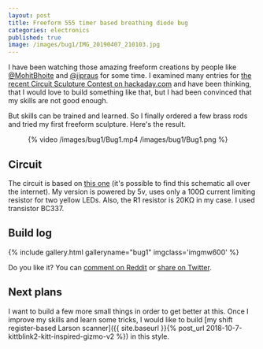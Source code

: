 ```yaml
---
layout: post
title: Freeform 555 timer based breathing diode bug
categories: electronics
published: true
image: /images/bug1/IMG_20190407_210103.jpg
---
```


I have been watching those amazing freeform creations by people like [@MohitBhoite](https://twitter.com/MohitBhoite) and [@jipraus](https://twitter.com/jipraus) for some time. I examined many entries for [the recent Circuit Sculpture Contest on hackaday.com](https://hackaday.io/contest/162559-circuit-sculpture-contest) and have been thinking, that I would love to build something like that, but I had been convinced that my skills are not good enough.

But skills can be trained and learned. So I finally ordered a few brass rods and tried my first freeform sculpture. Here's the result.

<figure >
    {% video /images/bug1/Bug1.mp4 /images/bug1/Bug1.png %}
</figure>

<!--more-->

## Circuit

The circuit is based on [this one](http://www.555-timer-circuits.com/up-down-fading-led.html) (it's possible to find this schematic all over the internet). My version is powered by 5v, uses only a 100&#8486; current limiting resistor for two yellow LEDs. Also, the R1 resistor is 20K&#8486; in my case. I used transistor BC337.

## Build log

{% include gallery.html galleryname="bug1" imgclass='imgmw600' %}

Do you like it? You can [comment on Reddit](https://www.reddit.com/r/electronics/comments/bare66/my_first_freeform_circuit_creation_simple/) or [share on Twitter](https://twitter.com/josefadamcik/status/1115173648283983872).

## Next plans

I want to build a few more small things in order to get better at this. Once I improve my skills and learn some tricks, I would like to build [my shift register-based Larson scanner]({{ site.baseurl }}{% post_url 2018-10-7-kittblink2-kitt-inspired-gizmo-v2 %}) in this style.
